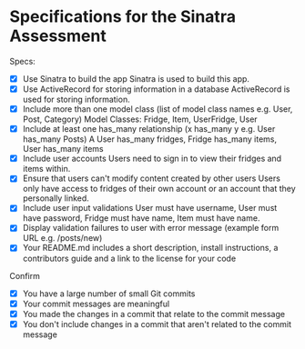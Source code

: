 # Specifications for the Sinatra Assessment

Specs:
- [x] Use Sinatra to build the app
        Sinatra is used to build this app.
- [x] Use ActiveRecord for storing information in a database
         ActiveRecord is used for storing information.
- [x] Include more than one model class (list of model class names e.g. User, Post, Category)
        Model Classes: Fridge, Item, UserFridge, User
- [x] Include at least one has_many relationship (x has_many y e.g. User has_many Posts)
        A User has_many fridges, Fridge has_many items, User has_many items
- [x] Include user accounts
        Users need to sign in to view their fridges and items within.
- [x] Ensure that users can't modify content created by other users
        Users only have access to fridges of their own account or an account that they personally linked.
- [x] Include user input validations
        User must have username, User must have password, Fridge must have name, Item must have name.
- [x] Display validation failures to user with error message (example form URL e.g. /posts/new)
- [x] Your README.md includes a short description, install instructions, a contributors guide and a link to the license for your code

Confirm
- [x] You have a large number of small Git commits
- [x] Your commit messages are meaningful
- [x] You made the changes in a commit that relate to the commit message
- [x] You don't include changes in a commit that aren't related to the commit message
